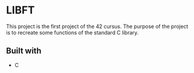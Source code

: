 # LIBFT
This project is the first project of the 42 cursus. The purpose of the project is to recreate some functions of the standard C library.

## Built with
* C
